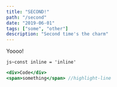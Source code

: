 ```yaml
---
title: "SECOND!"
path: "/second"
date: "2019-06-01"
tags: ["some", "other"]
description: "Second time's the charm"
---
```


Yoooo!

`js~const inline = 'inline'`

```jsx
<div>Code</div>
<span>something</span> //highlight-line
```
